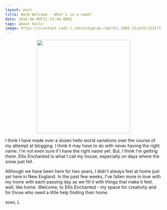 ```yaml
---
layout: post
title: Warm Welcome - What's in a name? 
date: 2016-06-09T11:33:44.000Z
tags: about hello
image: https://scontent-iad3-1.cdninstagram.com/t51.2885-15/e15/13257170_162589854143969_687173617_n.jpg
---
```

<center><a href="https://www.instagram.com/p/v3yCk8OmhT">
<img src="https://scontent-iad3-1.cdninstagram.com/t51.2885-15/e15/13257170_162589854143969_687173617_n.jpg" height="300" ></a>
</center>

I think I have made over a dozen hello world variations over the course of my attempt at blogging. I think it may have to do with never having the right name. I'm not even sure if I have the right name yet. But, I think I'm getting there. Ellis Enchanted is what I call my house, especially on days where the snow just fell.

Although we have been here for two years, I didn't always feel at home just yet here in New England. In the past few weeks, I've fallen more in love with my home with each passing day as we fill it with things that make it feel, well, like home. Welcome, to Ellis Enchanted - my space for creativity and for those who need a little help finding their home.

xoxo,
L
